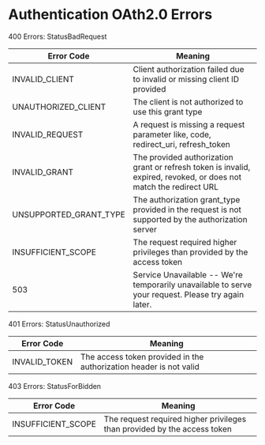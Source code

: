 # Authentication OAth2.0 Errors

400 Errors: StatusBadRequest

Error Code | Meaning
---------- | -------
INVALID_CLIENT | Client authorization failed due to invalid or missing client ID provided
UNAUTHORIZED_CLIENT | The client is not authorized to use this grant type
INVALID_REQUEST | A request is missing a request parameter like, code, redirect_uri, refresh_token
INVALID_GRANT | The provided authorization grant or refresh token is invalid, expired, revoked, or does not match the redirect URL
UNSUPPORTED_GRANT_TYPE | The authorization grant_type provided in the request is not supported by the authorization server
INSUFFICIENT_SCOPE |  The request required higher privileges than provided by the access token
503 | Service Unavailable -- We're temporarily unavailable to serve your request. Please try again later.

401 Errors: StatusUnauthorized

Error Code | Meaning
---------- | -------
INVALID_TOKEN | The access token provided in the authorization header is not valid

403 Errors: StatusForBidden

Error Code | Meaning
---------- | -------
INSUFFICIENT_SCOPE | The request required higher privileges than provided by the access token

